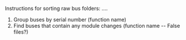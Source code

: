 Instructions for sorting raw bus folders:
....

1. Group buses by serial number (function name)
2. Find buses that contain any module changes (function name -- False files?)
